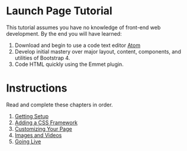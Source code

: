 # Launch Page Tutorial

This tutorial assumes you have no knowledge of front-end web development. By the end you will have learned:

1. Download and begin to use a code text editor [Atom](https://atom.io/)
1. Develop initial mastery over major layout, content, components, and utilities of Bootstrap 4.
1. Code HTML quickly using the Emmet plugin.

# Instructions

Read and complete these chapters in order.

1. [Getting Setup](P00-Getting-Setup/content.md)
1. [Adding a CSS Framework](P01-Adding-A-Css-Framework/content.md)
1. [Customizing Your Page](P02-Customizing-Your-Page/content.md)
1. [Images and Videos](P03-Images-And-Videos/content.md)
1. [Going Live](P04-Going-Live/content.md)
